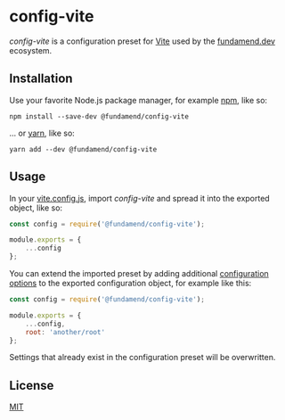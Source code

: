 # config-vite

_config-vite_ is a configuration preset for [Vite] used by the [fundamend.dev] ecosystem.

## Installation

Use your favorite Node.js package manager, for example [npm], like so:

    npm install --save-dev @fundamend/config-vite

... or [yarn], like so:

    yarn add --dev @fundamend/config-vite

## Usage

In your [vite.config.js], import _config-vite_ and spread it into the exported object, like so:

```js
const config = require('@fundamend/config-vite');

module.exports = {
	...config
};
```

You can extend the imported preset by adding additional [configuration options] to the exported configuration object, for example like this:

```js
const config = require('@fundamend/config-vite');

module.exports = {
	...config,
	root: 'another/root'
};
```

Settings that already exist in the configuration preset will be overwritten.

## License

[MIT]

[configuration options]: https://vitejs.dev/config/#shared-options
[vite]: https://vitejs.dev/
[vite.config.js]: https://vitejs.dev/config/#config-file
[fundamend.dev]: https://fundamend.dev
[mit]: https://choosealicense.com/licenses/mit/
[npm]: https://www.npmjs.com/
[yarn]: https://yarnpkg.com/
